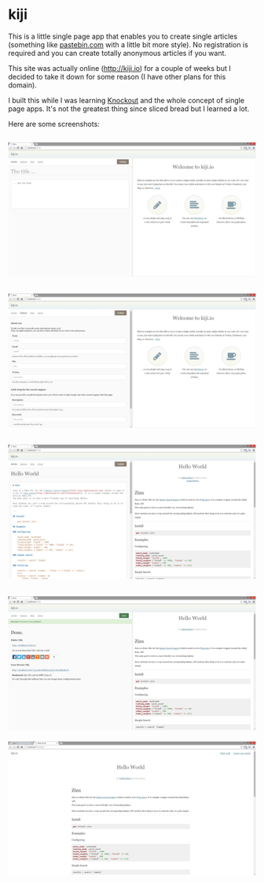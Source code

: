 ﻿# kiji

This is a little single page app that enables you to create single articles 
(something like [pastebin.com](http://www.pastebin.com) with a little bit more style).
No registration is required and you can create totally anonymous articles if you want.

This site was actually online (http://kiji.io) for a couple of weeks but I decided to take it 
down for some reason (I have other plans for this domain).

I built this while I was learning [Knockout](http://knockoutjs.com) and the whole concept of single
page apps. It's not the greatest thing since sliced bread but I learned a lot.

Here are some screenshots:

![Screenshot](https://raw.githubusercontent.com/gabrielhora/kiji/master/site/Screenshot1.png)
---
![Screenshot](https://raw.githubusercontent.com/gabrielhora/kiji/master/site/Screenshot2.png)
---
![Screenshot](https://raw.githubusercontent.com/gabrielhora/kiji/master/site/Screenshot3.png)
---
![Screenshot](https://raw.githubusercontent.com/gabrielhora/kiji/master/site/Screenshot4.png)
---
![Screenshot](https://raw.githubusercontent.com/gabrielhora/kiji/master/site/Screenshot5.png)
